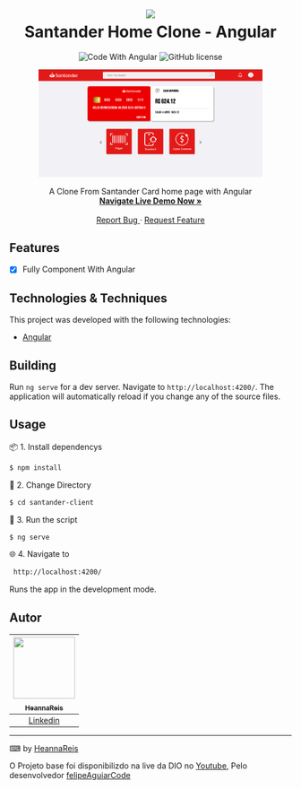 <div align="center">

<h1 align="center">
 <img src="https://user-images.githubusercontent.com/45159366/101415619-1b103500-389d-11eb-83f8-74f87abf5eaf.png">
  <br />
  Santander Home Clone - Angular
</h1>

  <!-- project badges -->
  <p align="center">
 <!--
   <img 
      alt="Project programing languages count" 
      src="https://img.shields.io/github/languages/count/felipeAguiarCode/node-js-bulk-downloader?color=6A57D5"
    >
 -->
  <!--
    <img 
      alt="Last commit on GitHub" 
      src="https://img.shields.io/github/last-commit/felipeAguiarCode/node-js-bulk-downloader?color=6A57D5"
    >
  -->
    <img 
        src="https://img.shields.io/badge/Code%20With-Angular%2016-E31918?logo=angular" 
        alt="Code With Angular">
   	<img 
      alt="GitHub license" 
      src="https://img.shields.io/github/license/felipeAguiarCode/angular-santander-home-clone?color=E31918"
    >
  </p>  

<div align="center">
  	<a href="#">
      <img src=".github/assets/telaFinal.png" width="400" alt="preview" />
  	</a>
</div>

  <!-- project description and menu -->
  <p align="center">
      A Clone From Santander Card home page with Angular
    <br />
    <a
      href="## Usage">
      <strong>Navigate Live Demo Now »</strong>
    </a>
    <br />
    <br />
    <a
      href="https://github.com/HeannaReis/Angular-SantanderDevWeek2023/issues">
      Report Bug
    </a>
    ·
    <a
      href="https://github.com/HeannaReis/Angular-SantanderDevWeek2023/issues/new">
      Request Feature
    </a>
  </p>
</div>

## Features
- [x] Fully Component With Angular

## Technologies & Techniques

This project was developed with the following technologies:
-   [Angular](https://angular.io)


## Building

Run `ng serve` for a dev server. Navigate to `http://localhost:4200/`. The application will automatically reload if you change any of the source files.

## Usage

📦 1. Install dependencys

```bash
$ npm install
```

📁 2. Change Directory

```bash
$ cd santander-client
```

🔧 3. Run the script

```bash
$ ng serve
```

🌐 4. Navigate to

```bash 
 http://localhost:4200/
```
Runs the app in the development mode.<br/>

## Autor

| [<img src="https://avatars3.githubusercontent.com/u/67883256?v=4" width="110" height="110"><br><sub>HeannaReis</sub>](https://github.com/Heannareis) |
| :---------------------------------------------------------------------------------------------------------------------------------------: |
|                                             [Linkedin](https://www.linkedin.com/in/joel-heanna-reis/)                                             |

---

⌨ by [HeannaReis](https://github.com/HeannaReis)

O Projeto base foi disponibilizdo na live da DIO no [Youtube](https://www.youtube.com/watch?v=ZGTzsRuh464&t=3908s), Pelo desenvolvedor [felipeAguiarCode](https://github.com/felipeAguiarCode)